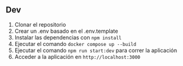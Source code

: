 ## Dev

1. Clonar el repositorio
2. Crear un .env basado en el .env.template
3. Instalar las dependencias con `npm install`
4. Ejecutar el comando `docker compose up --build`
5. Ejecutar el comando `npm run start:dev` para correr la aplicación
6. Acceder a la aplicación en `http://localhost:3000`